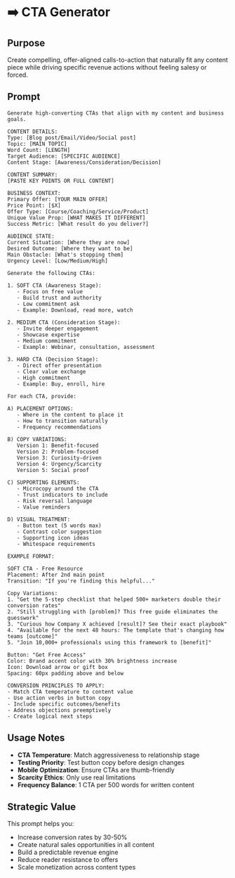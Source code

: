 # ➡️ CTA Generator

## Purpose
Create compelling, offer-aligned calls-to-action that naturally fit any content piece while driving specific revenue actions without feeling salesy or forced.

## Prompt

```
Generate high-converting CTAs that align with my content and business goals.

CONTENT DETAILS:
Type: [Blog post/Email/Video/Social post]
Topic: [MAIN TOPIC]
Word Count: [LENGTH]
Target Audience: [SPECIFIC AUDIENCE]
Content Stage: [Awareness/Consideration/Decision]

CONTENT SUMMARY:
[PASTE KEY POINTS OR FULL CONTENT]

BUSINESS CONTEXT:
Primary Offer: [YOUR MAIN OFFER]
Price Point: [$X]
Offer Type: [Course/Coaching/Service/Product]
Unique Value Prop: [WHAT MAKES IT DIFFERENT]
Success Metric: [What result do you deliver?]

AUDIENCE STATE:
Current Situation: [Where they are now]
Desired Outcome: [Where they want to be]
Main Obstacle: [What's stopping them]
Urgency Level: [Low/Medium/High]

Generate the following CTAs:

1. SOFT CTA (Awareness Stage):
   - Focus on free value
   - Build trust and authority
   - Low commitment ask
   - Example: Download, read more, watch

2. MEDIUM CTA (Consideration Stage):
   - Invite deeper engagement
   - Showcase expertise
   - Medium commitment
   - Example: Webinar, consultation, assessment

3. HARD CTA (Decision Stage):
   - Direct offer presentation
   - Clear value exchange
   - High commitment
   - Example: Buy, enroll, hire

For each CTA, provide:

A) PLACEMENT OPTIONS:
   - Where in the content to place it
   - How to transition naturally
   - Frequency recommendations

B) COPY VARIATIONS:
   Version 1: Benefit-focused
   Version 2: Problem-focused
   Version 3: Curiosity-driven
   Version 4: Urgency/Scarcity
   Version 5: Social proof

C) SUPPORTING ELEMENTS:
   - Microcopy around the CTA
   - Trust indicators to include
   - Risk reversal language
   - Value reminders

D) VISUAL TREATMENT:
   - Button text (5 words max)
   - Contrast color suggestion
   - Supporting icon ideas
   - Whitespace requirements

EXAMPLE FORMAT:

SOFT CTA - Free Resource
Placement: After 2nd main point
Transition: "If you're finding this helpful..."

Copy Variations:
1. "Get the 5-step checklist that helped 500+ marketers double their conversion rates"
2. "Still struggling with [problem]? This free guide eliminates the guesswork"
3. "Curious how Company X achieved [result]? See their exact playbook"
4. "Available for the next 48 hours: The template that's changing how teams [outcome]"
5. "Join 10,000+ professionals using this framework to [benefit]"

Button: "Get Free Access"
Color: Brand accent color with 30% brightness increase
Icon: Download arrow or gift box
Spacing: 60px padding above and below

CONVERSION PRINCIPLES TO APPLY:
- Match CTA temperature to content value
- Use action verbs in button copy
- Include specific outcomes/benefits
- Address objections preemptively
- Create logical next steps
```

## Usage Notes

- **CTA Temperature**: Match aggressiveness to relationship stage
- **Testing Priority**: Test button copy before design changes
- **Mobile Optimization**: Ensure CTAs are thumb-friendly
- **Scarcity Ethics**: Only use real limitations
- **Frequency Balance**: 1 CTA per 500 words for written content

## Strategic Value

This prompt helps you:
- Increase conversion rates by 30-50%
- Create natural sales opportunities in all content
- Build a predictable revenue engine
- Reduce reader resistance to offers
- Scale monetization across content types